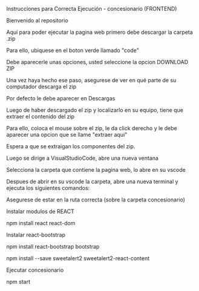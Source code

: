 Instrucciones para Correcta Ejecución - concesionario (FRONTEND)

Bienvenido al repositorio

Aquí para poder ejecutar la pagina web primero debe descargar la carpeta .zip

Para ello, ubiquese en el boton verde llamado "code"

Debe aparecerle unas opciones, usted seleccione la opcion DOWNLOAD ZIP

Una vez haya hecho ese paso, asegurese de ver en qué parte de su computador descarga el zip

Por defecto le debe aparecer en Descargas

Luego de haber descargado el zip y localizarlo en su equipo, tiene que extraer el contenido del zip

Para ello, coloca el mouse sobre el zip, le da click derecho y le debe aparecer una opcion que se llame "extraer aqui"

Espera a que se extraigan los componentes del zip. 

Luego se dirige a VisualStudioCode, abre una nueva ventana

Selecciona la carpeta que contiene la pagina web, lo abre en su vscode

Despues de abrir en su vscode la carpeta, abre una nueva terminal y ejecuta los siguientes comandos:

Asegurese de estar en la ruta correcta (sobre la carpeta concesionario)

Instalar modulos de REACT

npm install react react-dom

Instalar react-bootstrap

npm install react-bootstrap bootstrap

npm install --save sweetalert2 sweetalert2-react-content

Ejecutar concesionario

npm start
